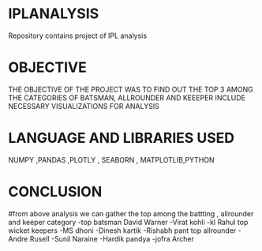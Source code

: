 # IPLANALYSIS
 Repository contains  project of IPL analysis 
 # OBJECTIVE
THE OBJECTIVE OF THE PROJECT WAS TO FIND OUT THE TOP 3 AMONG THE CATEGORIES OF BATSMAN, ALLROUNDER AND KEEEPER
INCLUDE NECESSARY VISUALIZATIONS FOR ANALYSIS
# LANGUAGE AND LIBRARIES USED
NUMPY ,PANDAS ,PLOTLY , SEABORN , MATPLOTLIB,PYTHON
# CONCLUSION
#from above analysis we can gather the top among the battting , allrounder and keeper category
-top batsman
David Warner -Virat kohli -kl Rahul
top wicket keepers -MS dhoni -Dinesh kartik -Rishabh pant
top allrounder -Andre Rusell -Sunil Naraine -Hardik pandya -jofra Archer
